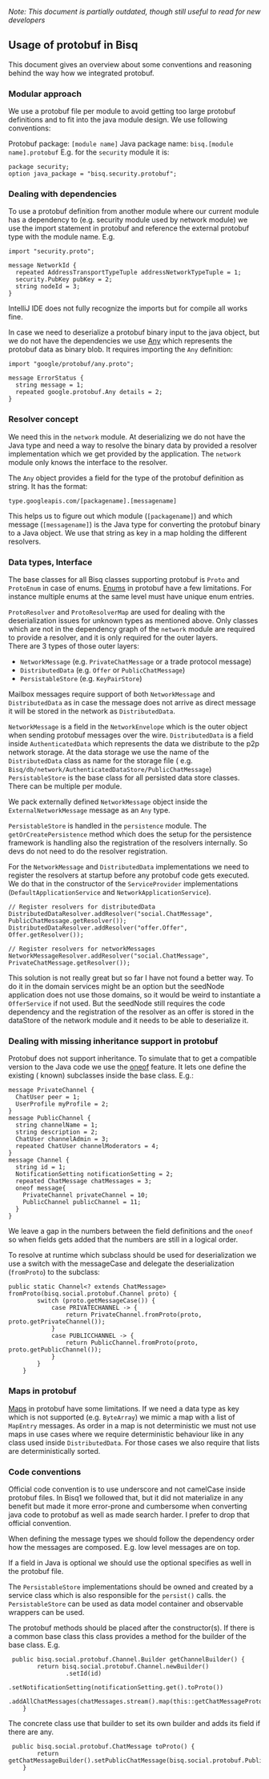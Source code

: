_Note: This document is partially outdated, though still useful to read for new developers_

## Usage of protobuf in Bisq

This document gives an overview about some conventions and reasoning behind the way how we integrated protobuf.

### Modular approach

We use a protobuf file per module to avoid getting too large protobuf definitions and to fit into the java module
design. We use following conventions:

Protobuf package: `[module name]`
Java package name: `bisq.[module name].protobuf`
E.g. for the `security` module it is:

```
package security;
option java_package = "bisq.security.protobuf";
```

### Dealing with dependencies

To use a protobuf definition from another module where our current module has a dependency to (e.g. security module used
by network module) we use the import statement in protobuf and reference the external protobuf type with the module
name. E.g.

```
import "security.proto";

message NetworkId {
  repeated AddressTransportTypeTuple addressNetworkTypeTuple = 1;
  security.PubKey pubKey = 2;
  string nodeId = 3;
}
```

IntelliJ IDE does not fully recognize the imports but for compile all works fine.

In case we need to deserialize a protobuf binary input to the java object, but we do not have the dependencies we
use [Any](https://developers.google.com/protocol-buffers/docs/proto3#any) which represents the protobuf data as binary
blob. It requires importing the `Any` definition:

```
import "google/protobuf/any.proto";

message ErrorStatus {
  string message = 1;
  repeated google.protobuf.Any details = 2;
}
```

### Resolver concept

We need this in the `network` module. At deserializing we do not have the Java type and need a way to resolve the binary
data by provided a resolver implementation which we get provided by the application. The `network` module only knows the
interface to the resolver.

The `Any` object provides a field for the type of the protobuf definition as string. It has the format:

```
type.googleapis.com/[packagename].[messagename]
```

This helps us to figure out which module (`[packagename]`) and which message (`[messagename]`) is the Java type for
converting the protobuf binary to a Java object. We use that string as key in a map holding the different resolvers.

### Data types, Interface

The base classes for all Bisq classes supporting protobuf is `Proto` and `ProtoEnum` in case of enums.
[Enums](https://developers.google.com/protocol-buffers/docs/proto3#enum) in protobuf have a few limitations. For
instance multiple enums at the same level must have unique enum entries.

`ProtoResolver` and `ProtoResolverMap` are used for dealing with the deserialization issues for unknown types as
mentioned above. Only classes which are not in the dependency graph of the `network` module are required to provide a
resolver, and it is only required for the outer layers.  
There are 3 types of those outer layers:

- `NetworkMessage` (e.g. `PrivateChatMessage` or a trade protocol message)
- `DistributedData` (e.g. `Offer` or `PublicChatMessage`)
- `PersistableStore` (e.g. `KeyPairStore`)

Mailbox messages require support of both `NetworkMessage` and `DistributedData` as in case the message does not arrive
as direct message it will be stored in the network as `DistributedData`.

`NetworkMessage` is a field in the `NetworkEnvelope` which is the outer object when sending protobuf messages over the
wire.
`DistributedData` is a field inside `AuthenticatedData` which represents the data we distribute to the p2p network
storage. At the data storage we use the name of the `DistributedData` class as name for the storage file (
e.g. `Bisq/db/network/AuthenticatedDataStore/PublicChatMessage`)
`PersistableStore` is the base class for all persisted data store classes. There can be multiple per module.

We pack externally defined `NetworkMessage` object inside the `ExternalNetworkMessage` message as an `Any` type.

`PersistableStore` is handled in the `persistence` module. The `getOrCreatePersistence` method which does the setup for
the persistence framework is handling also the registration of the resolvers internally. So devs do not need to do the
resolver registration.

For the `NetworkMessage` and `DistributedData` implementations we need to register the resolvers at startup before any
protobuf code gets executed. We do that in the constructor of the `ServiceProvider`
implementations (`DefaultApplicationService` and `NetworkApplicationService`).

```
// Register resolvers for distributedData 
DistributedDataResolver.addResolver("social.ChatMessage", PublicChatMessage.getResolver());
DistributedDataResolver.addResolver("offer.Offer", Offer.getResolver());

// Register resolvers for networkMessages 
NetworkMessageResolver.addResolver("social.ChatMessage", PrivateChatMessage.getResolver());
```

This solution is not really great but so far I have not found a better way. To do it in the domain services might be an
option but the seedNode application does not use those domains, so it would be weird to instantiate a `OfferService` if
not used. But the seedNode still requires the code dependency and the registration of the resolver as an offer is stored
in the dataStore of the network module and it needs to be able to deserialize it.

### Dealing with missing inheritance support in protobuf

Protobuf does not support inheritance. To simulate that to get a compatible version to the Java code we use
the [oneof](https://developers.google.com/protocol-buffers/docs/proto3#oneof) feature. It lets one define the existing (
known) subclasses inside the base class. E.g.:

```
message PrivateChannel {
  ChatUser peer = 1;
  UserProfile myProfile = 2;
}
message PublicChannel {
  string channelName = 1;
  string description = 2;
  ChatUser channelAdmin = 3;
  repeated ChatUser channelModerators = 4;
}
message Channel {
  string id = 1;
  NotificationSetting notificationSetting = 2;
  repeated ChatMessage chatMessages = 3;
  oneof message{
    PrivateChannel privateChannel = 10;
    PublicChannel publicChannel = 11;
  }
}
```

We leave a gap in the numbers between the field definitions and the `oneof` so when fields gets added that the numbers
are still in a logical order.

To resolve at runtime which subclass should be used for deserialization we use a switch with the messageCase and
delegate the deserialization (`fromProto`) to the subclass:

```
public static Channel<? extends ChatMessage> fromProto(bisq.social.protobuf.Channel proto) {
        switch (proto.getMessageCase()) {
            case PRIVATECHANNEL -> {
                return PrivateChannel.fromProto(proto, proto.getPrivateChannel());
            }
            case PUBLICCHANNEL -> {
                return PublicChannel.fromProto(proto, proto.getPublicChannel());
            }
        }
    }
```

### Maps in protobuf

[Maps](https://developers.google.com/protocol-buffers/docs/proto3#maps) in protobuf have some limitations. If we need a
data type as key which is not supported (e.g. `ByteArray`) we mimic a map with a list of `MapEntry` messages. As order
in a map is not deterministic we must not use maps in use cases where we require deterministic behaviour like in any
class used inside `DistributedData`. For those cases we also require that lists are deterministically sorted.

### Code conventions

Official code convention is to use underscore and not camelCase inside protobuf files. In Bisq1 we followed that, but it
did not materialize in any benefit but made it more error-prone and cumbersome when converting java code to protobuf as
well as made search harder. I prefer to drop that official convention.

When defining the message types we should follow the dependency order how the messages are composed. E.g. low level
messages are on top.

If a field in Java is optional we should use the optional specifies as well in the protobuf file.

The `PersistableStore` implementations should be owned and created by a service class which is also responsible for the
`persist()` calls. the `PersistableStore` can be used as data model container and observable wrappers can be used.

The protobuf methods should be placed after the constructor(s). If there is a common base class this class provides a
method for the builder of the base class. E.g.

```
 public bisq.social.protobuf.Channel.Builder getChannelBuilder() {
        return bisq.social.protobuf.Channel.newBuilder()
                .setId(id)
                .setNotificationSetting(notificationSetting.get().toProto())
                .addAllChatMessages(chatMessages.stream().map(this::getChatMessageProto).collect(Collectors.toList()));
    }
```
The concrete class use that builder to set its own builder and adds its field if there are any.
```
 public bisq.social.protobuf.ChatMessage toProto() {
        return getChatMessageBuilder().setPublicChatMessage(bisq.social.protobuf.PublicChatMessage.newBuilder()).build();
    }
```